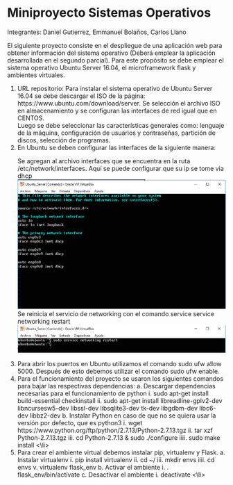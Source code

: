 # Miniproyecto Sistemas Operativos

Integrantes:
Daniel Gutierrez,
Emmanuel Bolaños,
Carlos Llano

El siguiente proyecto consiste en el despliegue de una aplicación web para obtener información del sistema operativo (Deberá emplear la aplicación desarrollada en el segundo parcial). Para este propósito se debe emplear el sistema operativo Ubuntu Server 16.04, el microframework flask y ambientes virtuales.


<ol>
<li>
URL repositorio: 
Para instalar el sistema operativo de Ubuntu Server 16.04 se debe descargar el ISO de la página: https://www.ubuntu.com/download/server. Se selección el archivo ISO en almacenamiento y se configuran las interfaces de red igual que en CENTOS. <br>
Luego se debe seleccionar las características generales como: lenguaje de la máquina, configuración de usuarios y contraseñas, partición de discos, selección de programas.
</li>
<li>
En Ubuntu se deben configurar las interfaces de la siguiente manera:<br>


Se agregan al archivo interfaces que se encuentra en la ruta /etc/network/interfaces. Aquí se puede configurar que su ip se tome via dhcp
<img src="https://github.com/dgutierrez1/so-project/blob/master/A00320176_A00309828_A00170892/1.png?raw=true" >
<br>
Se reinicia el servicio de networking con el comando service service networking restart
<img src="https://github.com/dgutierrez1/so-project/blob/master/A00320176_A00309828_A00170892/2.png">
</li>
<li>
Para abrir los puertos en Ubuntu utilizamos el comando sudo ufw allow 5000. Después de esto debemos utilizar el comando sudo ufw enable.
</li>
<li>
Para el funcionamiento del proyecto se usaron los siguientes comandos para bajar las respectivas dependencias:
a. Descargar dependencias necesarias para el funcionamiento de python
i. sudo apt-get install build-essential checkinstall
ii. sudo apt-get install libreadline-gplv2-dev libncursesw5-dev libssl-dev libsqlite3-dev tk-dev libgdbm-dev libc6-dev libbz2-dev
b. Instalar Python en caso de que no se quiera usar la versión por defecto, que es python3
i. wget https://www.python.org/ftp/python/2.7.13/Python-2.7.13.tgz
ii. tar xzf Python-2.7.13.tgz
iii. cd Python-2.7.13 &  sudo ./configure
iiii. sudo make install
<\li>
<li>
Para crear el ambiente virtual debemos instalar pip, virtualenv y Flask.
a. Instalar virtualenv
i. pip install virtualenv
ii. cd ~/
iii. mkdir envs
iiii. cd envs
v. virtualenv flask_env
b. Activar el ambiente
i. . flask_env/bin/actívate
c. Desactivar el ambiente
i. deactivate
<\li>
<ol>
